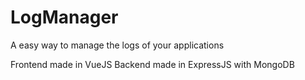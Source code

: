 # LogManager
A easy way to manage the logs of your applications

Frontend made in VueJS
Backend made in ExpressJS with MongoDB
